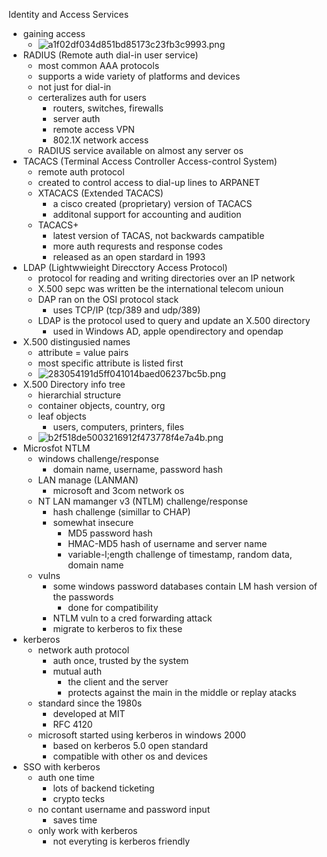 Identity and Access Services 

- gaining access
    - ![a1f02df034d851bd85173c23fb3c9993.png](../../../_resources/70fa130a7cc445a0afe95ab24f8e8187.png)
- RADIUS (Remote auth dial-in user service) 
    - most common AAA protocols
    - supports a wide variety of platforms and devices
    - not just for dial-in
    - certeralizes auth for users
        - routers, switches, firewalls
        - server auth
        - remote access VPN
        - 802.1X network access
    - RADIUS service available on almost any server os
- TACACS (Terminal Access Controller Access-control System)
    - remote auth protocol
    - created to control access to dial-up lines to ARPANET
    - XTACACS (Extended TACACS)
        - a cisco created (proprietary) version of TACACS
        - additonal support for accounting and audition
    - TACACS+
        - latest version of TACAS, not backwards campatible
        - more auth requrests and response codes
        - released as an open stardard in 1993
- LDAP (Lightwwieight Direcctory Access Protocol)
    - protocol for reading and writing directories over an IP network
    - X.500 sepc was written be the international telecom unioun
    - DAP ran on the OSI protocol stack
        - uses TCP/IP (tcp/389 and udp/389)
    - LDAP is the protocol used to query and update an X.500 directory
        - used in Windows AD, apple opendirectory and opendap
- X.500 distingusied names
    - attribute = value pairs
    - most specific attribute is listed first
    - ![283054191d5ff041014baed06237bc5b.png](../../../_resources/85845f20d77346c6bb89d2de97e27e04.png)
- X.500 Directory info tree
    - hierarchial structure
    - container objects, country, org
    - leaf objects
        - users, computers, printers, files
    - ![b2f518de5003216912f473778f4e7a4b.png](../../../_resources/5bf69a7f7669486b80bc8f3965ed6b2a.png)
- Microsfot NTLM
    - windows challenge/response
        - domain name, username, password hash
    - LAN manage (LANMAN)
        - microsoft and 3com network os
    - NT LAN mamanger v3 (NTLM) challenge/response
        - hash challenge (simillar to CHAP)
        - somewhat insecure
            - MD5 password hash
            - HMAC-MD5 hash of username and server name
            - variable-l;ength challenge of timestamp, random data, domain name
    - vulns
        - some windows password databases contain LM hash version of the passwords
            - done for compatibility
        - NTLM vuln to a cred forwarding attack
        - migrate to kerberos to fix these
- kerberos
    - network auth protocol
        - auth once, trusted by the system
        - mutual auth
            - the client and the server
            - protects against the main in the middle or replay atacks
    - standard since the 1980s
        - developed at MIT
        - RFC 4120
    - microsoft started using kerberos in windows 2000
        - based on kerberos 5.0 open standard
        - compatible with other os and devices
- SSO with kerberos
    - auth one time
        - lots of backend ticketing
        - crypto tecks
    - no contant username and password input
        - saves time
    - only work with kerberos
        - not everyting is kerberos friendly